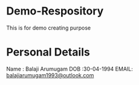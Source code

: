 # Demo-Respository
This is for demo creating purpose
# Personal Details
Name : Balaji Arumugam
DOB :30-04-1994
EMAIL: balajiarumugam1993@outlook.com
